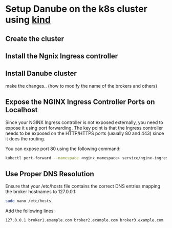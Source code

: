# Setup Danube on the k8s cluster using [kind](https://kind.sigs.k8s.io/)

## Create the cluster

## Install the Ngnix Ingress controller

## Install Danube cluster

make the changes.. (how to modify the name of the brokers and others)

## Expose the NGINX Ingress Controller Ports on Localhost

Since your NGINX Ingress controller is not exposed externally, you need to expose it using port forwarding. The key point is that the Ingress controller needs to be exposed on the HTTP/HTTPS ports (usually 80 and 443) since it does the routing.

You can expose port 80 using the following command:

```bash
kubectl port-forward --namespace <nginx_namespace> service/nginx-ingress-ingress-nginx-controller 80:80
```

## Use Proper DNS Resolution

Ensure that your /etc/hosts file contains the correct DNS entries mapping the broker hostnames to 127.0.0.1:

```bash
sudo nano /etc/hosts
```

Add the following lines:

```bash
127.0.0.1 broker1.example.com broker2.example.com broker3.example.com
```
